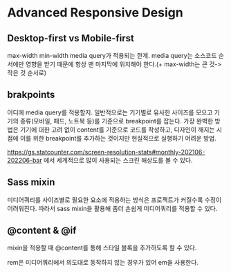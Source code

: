 # Advanced Responsive Design

## Desktop-first vs Mobile-first
max-width min-width media query가 적용되는 한계. media query는 소스코드 순서에만 영향을 받기 때문에 항상 맨 마지막에 위치해야 한다.(+ max-width는 큰 것->작은 것 순서로)

## brakpoints
어디에 media query를 적용할지. 
일반적으로는 기기별로 유사한 사이즈를 모으고 기기의 종류(모바일, 패드, 노트북 등)를 기준으로 breakpoint를 잡는다. 가장 완벽한 방법은 기기에 대한 고려 없이 content를 기준으로 코드를 작성하고, 디자인이 깨지는 시점에 이를 위한 breakpoint를 추가하는 것이지만 현실적으로 실행하기 어려운 방법.  

https://gs.statcounter.com/screen-resolution-stats#monthly-202106-202206-bar 에서 세계적으로 많이 사용되는 스크린 해상도를 볼 수 있다.

## Sass mixin
미디어쿼리를 사이즈별로 필요한 요소에 적용하는 방식은 프로젝트가 커질수록 수정이 어려워진다. 따라서 sass mixin을 활용해 좀더 손쉽게 미디어쿼리를 적용할 수 있다.

## @content & @if
mixin을 적용할 때 @content를 통해 스타일 블록을 추가하도록 할 수 있다.

rem은 미디어쿼리에서 의도대로 동작하지 않는 경우가 있어 em을 사용한다.